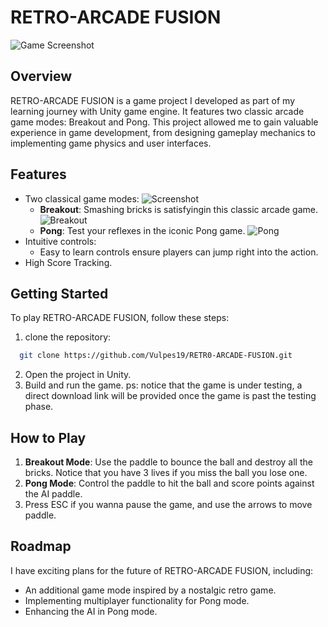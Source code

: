 # RETRO-ARCADE FUSION

![Game Screenshot](screenshot1)
## Overview

RETRO-ARCADE FUSION is a game project I developed as part of my learning journey with Unity game engine. It features two classic arcade game modes: Breakout and Pong. This project allowed me to gain valuable experience in game development, from designing gameplay mechanics to implementing game physics and user interfaces.

## Features
- Two classical game modes:
  ![Screenshot](screenshot2)
  - **Breakout**: Smashing bricks is satisfyingin this classic arcade game.
  ![Breakout](screenshotBreakout)
  - **Pong**: Test your reflexes in the iconic Pong game.
  ![Pong](screenshotPong)
- Intuitive controls:
  - Easy to learn controls ensure players can jump right into the action.
- High Score Tracking.

## Getting Started
To play RETRO-ARCADE FUSION, follow these steps:
1. clone the repository:  
```bash
  git clone https://github.com/Vulpes19/RETR0-ARCADE-FUSION.git
```   
2. Open the project in Unity.
3. Build and run the game.
ps: notice that the game is under testing, a direct download link will be provided once the game is past the testing phase.

## How to Play
1. **Breakout Mode**: Use the paddle to bounce the ball and destroy all the bricks. Notice that you have 3 lives if you miss the ball you lose one.
2. **Pong Mode**: Control the paddle to hit the ball and score points against the AI paddle.
3. Press ESC if you wanna pause the game, and use the arrows to move paddle.

## Roadmap
I have exciting plans for the future of RETRO-ARCADE FUSION, including:
- An additional game mode inspired by a nostalgic retro game.
- Implementing multiplayer functionality for Pong mode.
- Enhancing the AI in Pong mode.
